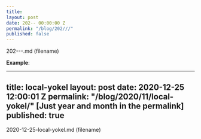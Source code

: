 ```yaml
---
title: 
layout: post
date: 202-- 00:00:00 Z
permalink: "/blog/202///"
published: false
---
```


202---.md
(filename)


**Example**:

---
title: local-yokel
layout: post
date: 2020-12-25 12:00:01 Z
permalink: "/blog/2020/11/local-yokel/"  [Just year and month in the permalink]
published: true
---

2020-12-25-local-yokel.md
(filename)

